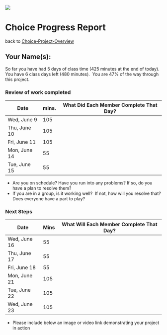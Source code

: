 ![](STEM_1068-2000x375.png)
# Choice Progress Report

back to [Choice-Project-Overview](Choice-Project-Overview.md)

## Your Name(s): 

So far you have had 5 days of class time (425 minutes at the end of today).  You have 6 class days left (480 minutes).  You are 47% of the way through this project.

### Review of work completed

| Date  | mins. | What Did Each Member Complete That Day? |
|---|---|---|
| Wed, June 9 | 105 | |
| Thu, June 10 | 105 |  |
| Fri, June 11  | 105  |  |
| Mon, June 14 | 55  |  |
| Tue, June 15  | 55  |  |

-   Are you on schedule? Have you run into any problems? If so, do you have a plan to resolve them?    
-   If you are in a group, is it working well?  If not, how will you resolve that? Does everyone have a part to play?    

### Next Steps

| Date  | Mins | What Will Each Member Complete That Day? |
|---|---|---|
| Wed, June 16  | 55  |  |
| Thu, June 17 |  55 |  |
| Fri, June 18  | 55  |  |
| Mon, June 21  | 105  |  |
| Tue, June 22  | 105  |  |
| Wed, June 23  | 105  |  |

-   Please include below an image or video link demonstrating your project in action